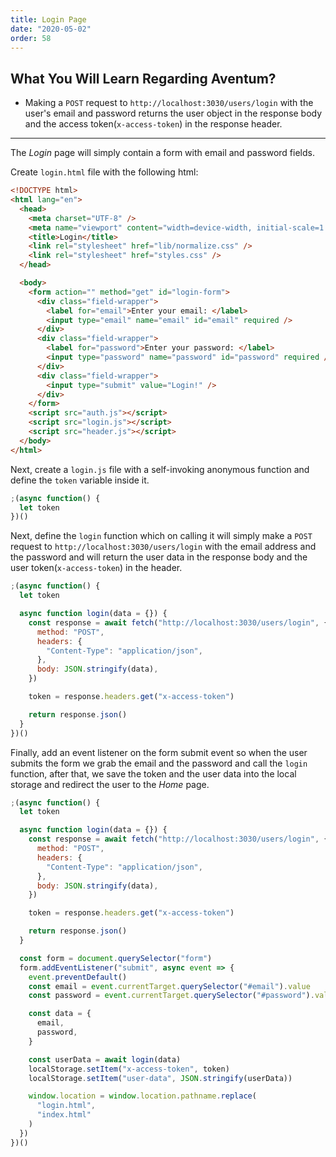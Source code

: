 ```yaml
---
title: Login Page
date: "2020-05-02"
order: 58
---
```


## What You Will Learn Regarding Aventum?

- Making a `POST` request to `http://localhost:3030/users/login` with the user's email and password returns the user object in the response body and the access token(`x-access-token`) in the response header.

---

The _Login_ page will simply contain a form with email and password fields.

Create `login.html` file with the following html:

```html
<!DOCTYPE html>
<html lang="en">
  <head>
    <meta charset="UTF-8" />
    <meta name="viewport" content="width=device-width, initial-scale=1.0" />
    <title>Login</title>
    <link rel="stylesheet" href="lib/normalize.css" />
    <link rel="stylesheet" href="styles.css" />
  </head>

  <body>
    <form action="" method="get" id="login-form">
      <div class="field-wrapper">
        <label for="email">Enter your email: </label>
        <input type="email" name="email" id="email" required />
      </div>
      <div class="field-wrapper">
        <label for="password">Enter your password: </label>
        <input type="password" name="password" id="password" required />
      </div>
      <div class="field-wrapper">
        <input type="submit" value="Login!" />
      </div>
    </form>
    <script src="auth.js"></script>
    <script src="login.js"></script>
    <script src="header.js"></script>
  </body>
</html>
```

Next, create a `login.js` file with a self-invoking anonymous function and define the `token` variable inside it.

```js
;(async function() {
  let token
})()
```

Next, define the `login` function which on calling it will simply make a `POST` request to `http://localhost:3030/users/login` with the email address and the password and will return the user data in the response body and the user token(`x-access-token`) in the header.

```js highlight=4-16
;(async function() {
  let token

  async function login(data = {}) {
    const response = await fetch("http://localhost:3030/users/login", {
      method: "POST",
      headers: {
        "Content-Type": "application/json",
      },
      body: JSON.stringify(data),
    })

    token = response.headers.get("x-access-token")

    return response.json()
  }
})()
```

Finally, add an event listener on the form submit event so when the user submits the form we grab the email and the password and call the `login` function, after that, we save the token and the user data into the local storage and redirect the user to the _Home_ page.

```js highlight=18-37
;(async function() {
  let token

  async function login(data = {}) {
    const response = await fetch("http://localhost:3030/users/login", {
      method: "POST",
      headers: {
        "Content-Type": "application/json",
      },
      body: JSON.stringify(data),
    })

    token = response.headers.get("x-access-token")

    return response.json()
  }

  const form = document.querySelector("form")
  form.addEventListener("submit", async event => {
    event.preventDefault()
    const email = event.currentTarget.querySelector("#email").value
    const password = event.currentTarget.querySelector("#password").value

    const data = {
      email,
      password,
    }

    const userData = await login(data)
    localStorage.setItem("x-access-token", token)
    localStorage.setItem("user-data", JSON.stringify(userData))

    window.location = window.location.pathname.replace(
      "login.html",
      "index.html"
    )
  })
})()
```
